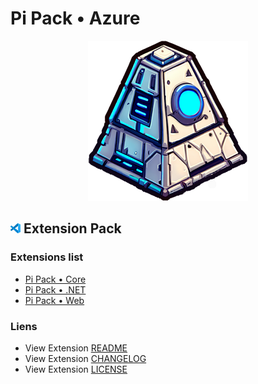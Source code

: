 # Pi Pack • Azure

<div align="center"><picture><img src="/extension/icon.png" title="Pi Pack • Azure" alt="Pi Pack • Azure"></picture></div>

## <picture><img alt="VS Code icon" src="assets/vscode.png"></picture> Extension Pack

### Extensions list

- [Pi Pack • Core](https://marketplace.visualstudio.com/items?itemName=pibcht.pack-core)
- [Pi Pack • .NET](https://marketplace.visualstudio.com/items?itemName=pibcht.pack-dotnet)
- [Pi Pack • Web](https://marketplace.visualstudio.com/items?itemName=pibcht.pack-web)

### Liens

- View Extension [README](/extension/README.md)
- View Extension [CHANGELOG](/extension/CHANGELOG.md)
- View Extension [LICENSE](/extension/LICENSE.md)
